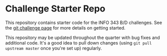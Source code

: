 # Challenge Starter Repo
This repository contains starter code for the INFO 343 B/D challenges. See the [git challenge page](http://faculty.washington.edu/joelross/courses/info343/#/challenges/git) for more details on getting started.

This repository may be updated throughout the quarter with bug fixes and additional code. It's a good idea to pull down changes (using `git pull upstream master` once you're set up) regularly.